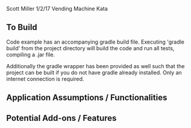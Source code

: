 Scott Miller
1/2/17
Vending Machine Kata

To Build
--------
Code example has an accompanying gradle build file.  Executing 'gradle build' from the project directory will build
the code and run all tests, compiling a .jar file.  

Additionally the gradle wrapper has been provided as well such that the project can be built if you do not have gradle
already installed.  Only an internet connection is required.


Application Assumptions / Functionalities
-----------------------------------------




Potential Add-ons / Features
----------------------------
